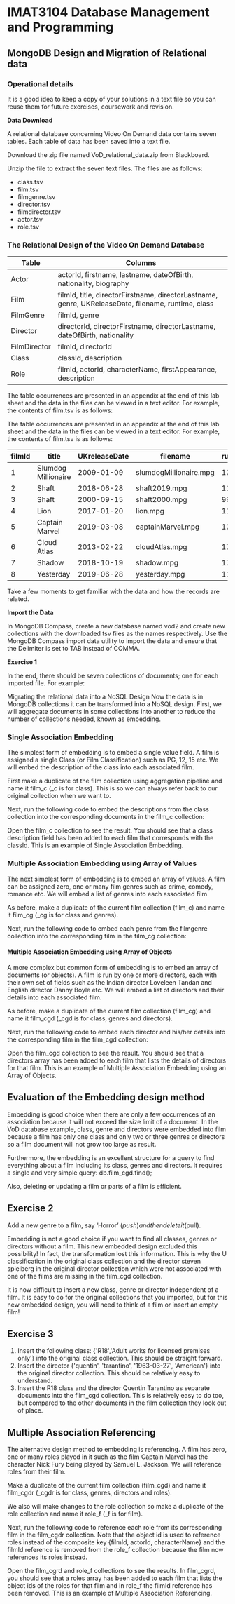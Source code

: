 # IMAT3104 Database Management and Programming
## MongoDB Design and Migration of Relational data
### Operational details

It is a good idea to keep a copy of your solutions in a text file so you can
reuse them for future exercises, coursework and revision.

**Data Download**

A relational database concerning Video On Demand data contains seven
tables. Each table of data has been saved into a text file.

Download the zip file named VoD_relational_data.zip from Blackboard.

Unzip the file to extract the seven text files. The files are as follows:
- class.tsv
- film.tsv
- filmgenre.tsv
- director.tsv
- filmdirector.tsv
- actor.tsv
- role.tsv

### The Relational Design of the Video On Demand Database

| Table | Columns |
|-------|---------|
| Actor | actorId, firstname, lastname, dateOfBirth, nationality, biography |
| Film | filmId, title, directorFirstname, directorLastname, genre, UKReleaseDate, filename, runtime, class |
| FilmGenre | filmId, genre |
| Director | directorId, directorFirstname, directorLastname, dateOfBirth, nationality |
| FilmDirector | filmId, directorId |
| Class | classId, description |
| Role | filmId, actorId, characterName, firstAppearance, description |



The table occurrences are presented in an appendix at the end of this lab
sheet and the data in the files can be viewed in a text editor. For example, the contents of film.tsv is as follows:

The table occurrences are presented in an appendix at the end of this lab
sheet and the data in the files can be viewed in a text editor. For example, the
contents of film.tsv is as follows:

| filmId | title              | UKreleaseDate | filename              | runtime | classId |
|--------|--------------------|---------------|-----------------------|---------|---------|
| 1      | Slumdog Millionaire | 2009-01-09    | slumdogMillionaire.mpg | 120     | 15      |
| 2      | Shaft              | 2018-06-28    | shaft2019.mpg         | 111     | 15      |
| 3      | Shaft              | 2000-09-15    | shaft2000.mpg         | 99      | 18      |
| 4      | Lion               | 2017-01-20    | lion.mpg              | 118     | PG      |
| 5      | Captain Marvel     | 2019-03-08    | captainMarvel.mpg     | 123     | 12      |
| 6      | Cloud Atlas        | 2013-02-22    | cloudAtlas.mpg        | 172     | 15      |
| 7      | Shadow             | 2018-10-19    | shadow.mpg            | 176     | 18      |
| 8      | Yesterday          | 2019-06-28    | yesterday.mpg         | 116     | 12      |

Take a few moments to get familiar with the data and how the records are
related.

**Import the Data**

In MongoDB Compass, create a new database named vod2 and create new
collections with the downloaded tsv files as the names respectively. Use the
MongoDB Compass import data utility to import the data and ensure that the
Delimiter is set to TAB instead of COMMA.

**Exercise 1**

In the end, there should be seven collections of documents; one for each
imported file. For example:


Migrating the relational data into a NoSQL Design
Now the data is in MongoDB collections it can be transformed into a NoSQL
design. First, we will aggregate documents in some collections into another to
reduce the number of collections needed, known as embedding.

### Single Association Embedding

The simplest form of embedding is to embed a single value field. A film is
assigned a single Class (or Film Classification) such as PG, 12, 15 etc. We
will embed the description of the class into each associated film.

First make a duplicate of the film collection using aggregation pipeline and
name it film_c (_c is for class). This is so we can always refer back to our
original collection when we want to.

Next, run the following code to embed the descriptions from the class
collection into the corresponding documents in the film_c collection:



Open the film_c collection to see the result. You should see that a class
description field has been added to each film that corresponds with the
classId. This is an example of Single Association Embedding.


### Multiple Association Embedding using Array of Values


The next simplest form of embedding is to embed an array of values. A film
can be assigned zero, one or many film genres such as crime, comedy,
romance etc. We will embed a list of genres into each associated film.

As before, make a duplicate of the current film collection (film_c) and name it
film_cg (_cg is for class and genres).

Next, run the following code to embed each genre from the filmgenre
collection into the corresponding film in the film_cg collection:



#### Multiple Association Embedding using Array of Objects

A more complex but common form of embedding is to embed an array of
documents (or objects). A film is run by one or more directors, each with their
own set of fields such as the Indian director Loveleen Tandan and English
director Danny Boyle etc. We will embed a list of directors and their details
into each associated film.

As before, make a duplicate of the current film collection (film_cg) and name it
film_cgd (_cgd is for class, genres and directors).

Next, run the following code to embed each director and his/her details into
the corresponding film in the film_cgd collection:


Open the film_cgd collection to see the result. You should see that a directors
array has been added to each film that lists the details of directors for that
film. This is an example of Multiple Association Embedding using an Array of
Objects.


Evaluation of the Embedding design method
-----------------------------------------

Embedding is good choice when there are only a few occurrences of an
association because it will not exceed the size limit of a document. In the VoD
database example, class, genre and directors were embedded into film
because a film has only one class and only two or three genres or directors so
a film document will not grow too large as result.

Furthermore, the embedding is an excellent structure for a query to find
everything about a film including its class, genres and directors. It requires a
single and very simple query: db.film_cgd.find();

Also, deleting or updating a film or parts of a film is efficient.

Exercise 2
----------

Add a new genre to a film, say ‘Horror’ ($push) and then delete it ($pull).

Embedding is not a good choice if you want to find all classes, genres or
directors without a film. This new embedded design excluded this possibility!
In fact, the transformation lost this information. This is why the U classification
in the original class collection and the director steven spielberg in the original
director collection which were not associated with one of the films are missing
in the film_cgd collection.

It is now difficult to insert a new class, genre or director independent of a film.
It is easy to do for the original collections that you imported, but for this new
embedded design, you will need to think of a film or insert an empty film!

Exercise 3
----------

1. Insert the following class: {'R18','Adult works for licensed premises
only'} into the original class collection. This should be straight forward.
2. Insert the director {'quentin', 'tarantino', '1963-03-27', 'American'} into
the original director collection. This should be relatively easy to
understand.
3. Insert the R18 class and the director Quentin Tarantino as separate
documents into the film_cgd collection. This is relatively easy to do too,
but compared to the other documents in the film collection they look out
of place.


Multiple Association Referencing
--------------------------------

The alternative design method to embedding is referencing. A film has zero,
one or many roles played in it such as the film Captain Marvel has the
character Nick Fury being played by Samuel L. Jackson. We will reference
roles from their film.

Make a duplicate of the current film collection (film_cgd) and name it film_cgdr
(_cgdr is for class, genres, directors and roles).

We also will make changes to the role collection so make a duplicate of the
role collection and name it role_f (_f is for film).

Next, run the following code to reference each role from its corresponding film
in the film_cgdr collection. Note that the object id is used to reference roles
instead of the composite key {filmId, actorId, characterName} and the filmId
reference is removed from the role_f collection because the film now
references its roles instead.


Open the film_cgrd and role_f collections to see the results. In film_cgrd, you
should see that a roles array has been added to each film that lists the object
ids of the roles for that film and in role_f the filmId reference has been
removed. This is an example of Multiple Association Referencing.


